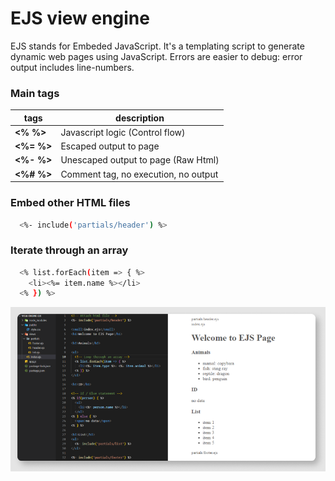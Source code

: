 # EJS view engine
EJS stands for Embeded JavaScript. It's a templating script to generate dynamic web pages using JavaScript. Errors are easier to debug: error output includes line-numbers.

### Main tags
| tags | description |
| ------ | ------ |
| **<% %>** | Javascript logic (Control flow) |
| **<%= %>** | Escaped output to page |
| **<%- %>** | Unescaped output to page (Raw Html) |
| **<%# %>** | Comment tag, no execution, no output |

### Embed other HTML files
```sh
  <%- include('partials/header') %>
```

### Iterate through an array
```sh
  <% list.forEach(item => { %>
    <li><%= item.name %></li>
  <% }) %> 
```

<div style="width: 100%; text-align: center;">
  <img src="ejs.png">
</div>
